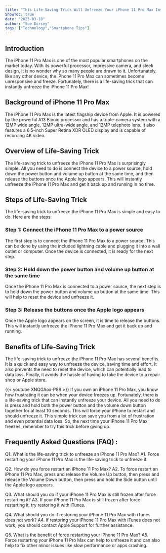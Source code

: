 ```yaml
---
title: "This Life-Saving Trick Will Unfreeze Your iPhone 11 Pro Max Instantly!"
ShowToc: true 
date: "2023-03-18"
author: "Sue Dorsey" 
tags: ["Technology","Smartphone Tips"]
---
```

## Introduction

The iPhone 11 Pro Max is one of the most popular smartphones on the market today. With its powerful processor, impressive camera, and sleek design, it is no wonder why so many people are drawn to it. Unfortunately, like any other device, the iPhone 11 Pro Max can sometimes become unresponsive and freeze. Fortunately, there is a life-saving trick that can instantly unfreeze the iPhone 11 Pro Max!

## Background of iPhone 11 Pro Max

The iPhone 11 Pro Max is the latest flagship device from Apple. It is powered by the powerful A13 Bionic processor and has a triple-camera system with a 12MP wide angle, 12MP ultra-wide angle, and 12MP telephoto lens. It also features a 6.5-inch Super Retina XDR OLED display and is capable of recording 4K video.

## Overview of Life-Saving Trick

The life-saving trick to unfreeze the iPhone 11 Pro Max is surprisingly simple. All you need to do is connect the device to a power source, hold down the power button and volume up button at the same time, and then release the buttons once the Apple logo appears. This will instantly unfreeze the iPhone 11 Pro Max and get it back up and running in no time.

## Steps of Life-Saving Trick

The life-saving trick to unfreeze the iPhone 11 Pro Max is simple and easy to do. Here are the steps:

### Step 1: Connect the iPhone 11 Pro Max to a power source

The first step is to connect the iPhone 11 Pro Max to a power source. This can be done by using the included lightning cable and plugging it into a wall outlet or computer. Once the device is connected, it is ready for the next step.

### Step 2: Hold down the power button and volume up button at the same time

Once the iPhone 11 Pro Max is connected to a power source, the next step is to hold down the power button and volume up button at the same time. This will help to reset the device and unfreeze it.

### Step 3: Release the buttons once the Apple logo appears

Once the Apple logo appears on the screen, it is time to release the buttons. This will instantly unfreeze the iPhone 11 Pro Max and get it back up and running.

## Benefits of Life-Saving Trick

The life-saving trick to unfreeze the iPhone 11 Pro Max has several benefits. It is a quick and easy way to unfreeze the device, saving time and effort. It also prevents the need to reset the device, which can potentially lead to data loss. Finally, it avoids the hassle of having to take the device to a repair shop or Apple store.

{{< youtube XNQGAox-P88 >}} 
If you own an iPhone 11 Pro Max, you know how frustrating it can be when your device freezes up. Fortunately, there is a life-saving trick that can instantly unfreeze your device. All you need to do is press and hold both the power button and the volume down button together for at least 10 seconds. This will force your iPhone to restart and should unfreeze it. This simple trick can save you from a lot of frustration and even potential data loss. So, the next time your iPhone 11 Pro Max freezes, remember to try this trick before giving up.

## Frequently Asked Questions (FAQ) :
Q1. What is the life-saving trick to unfreeze an iPhone 11 Pro Max?
A1. Force restarting your iPhone 11 Pro Max is the life-saving trick to unfreeze it.

Q2. How do you force restart an iPhone 11 Pro Max?
A2. To force restart an iPhone 11 Pro Max, press and release the Volume Up button, then press and release the Volume Down button, then press and hold the Side button until the Apple logo appears.

Q3. What should you do if your iPhone 11 Pro Max is still frozen after force restarting it?
A3. If your iPhone 11 Pro Max is still frozen after force restarting it, try restoring it with iTunes.

Q4. What should you do if restoring your iPhone 11 Pro Max with iTunes does not work?
A4. If restoring your iPhone 11 Pro Max with iTunes does not work, you should contact Apple Support for further assistance.

Q5. What is the benefit of force restarting your iPhone 11 Pro Max?
A5. Force restarting your iPhone 11 Pro Max can help to unfreeze it and can also help to fix other minor issues like slow performance or apps crashing.


